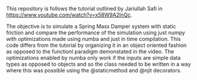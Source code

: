 This repository is follows the tutorial outlined by Jariullah Safi in https://www.youtube.com/watch?v=x58W9A2lnQc.

The objective is to simulate a Spring Mass Damper system with static friction and compare the performance of the simulation using just numpy with optimizations made using numba and just in time compilation. This code differs from the tutorial by organizing it in an object oriented fashion as opposed to the functionl paradigm demonstated in the video. The optimizations enabled by numba only work if the inputs are simple data types as opposed to objects and so the class needed to be written in a way where this was possible using the @staticmethod and @njit decorators.
